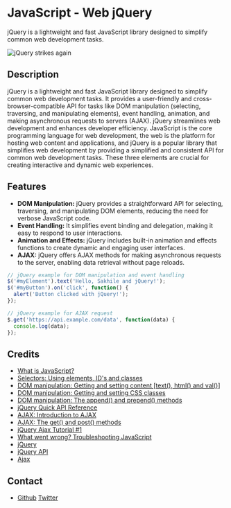 # JavaScript - Web jQuery
jQuery is a lightweight and fast JavaScript library designed to simplify common web development tasks.

![jQuery strikes again](https://preview.redd.it/7285bvqz43s01.png?auto=webp&s=ebbd7a1947e88e2752643c87acdf679708b62ad3)

## Description
jQuery is a lightweight and fast JavaScript library designed to simplify common web development tasks. It provides a user-friendly and cross-browser-compatible API for tasks like DOM manipulation (selecting, traversing, and manipulating elements), event handling, animation, and making asynchronous requests to servers (AJAX). jQuery streamlines web development and enhances developer efficiency. JavaScript is the core programming language for web development, the web is the platform for hosting web content and applications, and jQuery is a popular library that simplifies web development by providing a simplified and consistent API for common web development tasks. These three elements are crucial for creating interactive and dynamic web experiences.

## Features
 * **DOM Manipulation:** jQuery provides a straightforward API for selecting, traversing, and manipulating DOM elements, reducing the need for verbose JavaScript code.
 * **Event Handling:** It simplifies event binding and delegation, making it easy to respond to user interactions.
 * **Animation and Effects:** jQuery includes built-in animation and effects functions to create dynamic and engaging user interfaces.
 * **AJAX:** jQuery offers AJAX methods for making asynchronous requests to the server, enabling data retrieval without page reloads.

```js
// jQuery example for DOM manipulation and event handling
$('#myElement').text('Hello, Sakhile and jQuery!');
$('#myButton').on('click', function() {
  alert('Button clicked with jQuery!');
});

// jQuery example for AJAX request
$.get('https://api.example.com/data', function(data) {
  console.log(data);
});
```

## Credits
 * [What is JavaScript?](https://developer.mozilla.org/en-US/docs/Learn/JavaScript/First_steps/What_is_JavaScript)
 * [Selectors: Using elements, ID's and classes](https://jquery-tutorial.net/selectors/using-elements-ids-and-classes/)
 * [DOM manipulation: Getting and setting content [text(), html() and val()]](https://jquery-tutorial.net/dom-manipulation/getting-and-setting-content/)
 * [DOM manipulation: Getting and setting CSS classes](https://jquery-tutorial.net/dom-manipulation/getting-and-setting-css-classes/)
 * [DOM manipulation: The append() and prepend() methods](https://jquery-tutorial.net/dom-manipulation/the-append-and-prepend-methods/)
 * [jQuery Quick API Reference](https://oscarotero.com/jquery/)
 * [AJAX: Introduction to AJAX](https://jquery-tutorial.net/ajax/introduction/)
 * [AJAX: The get() and post() methods](https://jquery-tutorial.net/ajax/the-get-and-post-methods/)
 * [jQuery Ajax Tutorial #1](https://www.youtube.com/watch?v=fEYx8dQr_cQ)
 * [What went wrong? Troubleshooting JavaScript](https://developer.mozilla.org/en-US/docs/Learn/JavaScript/First_steps/What_went_wrong)
 * [jQuery](https://jquery.com/)
 * [jQuery API](https://api.jquery.com/)
 * [Ajax](https://learn.jquery.com/ajax/)

## Contact
 * [Github](https://github.com/sakhi-4096) [Twitter](https://www.twitter.com/sakhilelindah)
